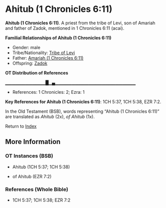 # Ahitub (1 Chronicles 6:11)
**Ahitub (1 Chronicles 6:11)**. 
A priest from the tribe of Levi, son of Amariah and father of Zadok, mentioned in 1 Chronicles 6:11 (acai). 




**Familial Relationships of Ahitub (1 Chronicles 6:11)**


* Gender: male
* Tribe/Nationality: [Tribe of Levi](../../../groups/md/acai/Levi.md)
* Father: [Amariah (1 Chronicles 6:11)](Amariah.2.md)
* Offspring: [Zadok](Zadok.4.md)


**OT Distribution of References**

▁▁▁▁▁▁▁▁▁▁▁▁█▁▄▁▁▁▁▁▁▁▁▁▁▁▁▁▁▁▁▁▁▁▁▁▁▁▁
* References: 1 Chronicles: 2; Ezra: 1



**Key References for Ahitub (1 Chronicles 6:11)**: 
1CH 5:37, 1CH 5:38, EZR 7:2. 


In the Old Testament (BSB), words representing “Ahitub (1 Chronicles 6:11)” are translated as 
*Ahitub* (2x), *of Ahitub* (1x). 




Return to [Index](00-Index.md)

## More Information

### OT Instances (BSB)

* Ahitub (1CH 5:37; 1CH 5:38)

* of Ahitub (EZR 7:2)



### References (Whole Bible)

* 1CH 5:37; 1CH 5:38; EZR 7:2



